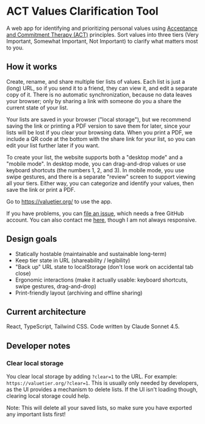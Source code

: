 # ACT Values Clarification Tool

A web app for identifying and prioritizing personal values using [Acceptance and Commitment Therapy (ACT)](https://en.wikipedia.org/wiki/Acceptance_and_commitment_therapy) principles. Sort values into three tiers (Very Important, Somewhat Important, Not Important) to clarify what matters most to you.

## How it works

Create, rename, and share multiple tier lists of values. Each list is just a (long) URL, so if you send it to a friend, they can view it, and edit a separate copy of it. There is no automatic synchronization, because no data leaves your browser; only by sharing a link with someone do you a share the current state of your list.

Your lists are saved in your browser ("local storage"), but we recommend saving the link or printing a PDF version to save them for later, since your lists will be lost if you clear your browsing data. When you print a PDF, we include a QR code at the bottom with the share link for your list, so you can edit your list further later if you want.

To create your list, the website supports both a "desktop mode" and a "mobile mode". In desktop mode, you can drag-and-drop values or use keyboard shortcuts (the numbers 1, 2, and 3). In mobile mode, you use swipe gestures, and there is a separate "review" screen to support viewing all your tiers. Either way, you can categorize and identify your values, then save the link or print a PDF.

Go to https://valuetier.org/ to use the app.

If you have problems, you can [file an issue](https://github.com/ericphanson/value-tier/issues/new), which needs a free GitHub account. You can also contact me [here](https://ericphanson.com/contact), though I am not always responsive.


## Design goals

- Statically hostable (maintainable and sustainable long-term)
- Keep tier state in URL (shareability / legibility)
- "Back up" URL state to localStorage (don't lose work on accidental tab close)
- Ergonomic interactions (make it actually usable: keyboard shortcuts, swipe gestures, drag-and-drop)
- Print-friendly layout (archiving and offline sharing)

## Current architecture

React, TypeScript, Tailwind CSS. Code written by Claude Sonnet 4.5.

## Developer notes

### Clear local storage

You clear local storage by adding `?clear=1` to the URL. For example: `https://valuetier.org/?clear=1`. This is usually only needed by developers, as the UI provides a mechanism to delete lists. If the UI isn't loading though, clearing local storage could help.

Note: This will delete all your saved lists, so make sure you have exported any important lists first!
